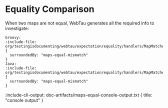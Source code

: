 # Equality Comparison

When two maps are not equal, WebTau generates all the required info to investigate:

```tabs
Groovy:
:include-file: org/testingisdocumenting/webtau/expectation/equality/handlers/MapMatchersGroovyExamplesTest.groovy {
  surroundedBy: "maps-equal-mismatch"
}
Java:
:include-file: org/testingisdocumenting/webtau/expectation/equality/handlers/MapMatchersJavaExamplesTest.java {
  surroundedBy: "maps-equal-mismatch"
}
```

:include-cli-output: doc-artifacts/maps-equal-console-output.txt {
  title: "console output"
}

